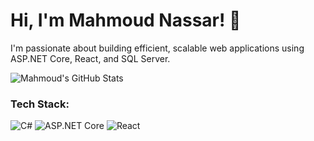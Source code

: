 # Hi, I'm Mahmoud Nassar! 👋   
I'm passionate about building efficient, scalable web applications using ASP.NET Core, React, and SQL Server.

![Mahmoud's GitHub Stats](https://github-readme-stats.vercel.app/api?username=Mahmoud1Nassar&show_icons=true&theme=radical)
### Tech Stack:
![C#](https://img.shields.io/badge/-C%23-239120?style=flat-square&logo=c-sharp&logoColor=white)
![ASP.NET Core](https://img.shields.io/badge/-ASP.NET_Core-512BD4?style=flat-square&logo=dotnet)
![React](https://img.shields.io/badge/-React-61DAFB?style=flat-square&logo=react)

